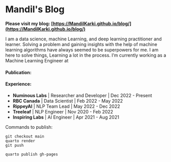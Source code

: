 # **Mandil's Blog**

**Please visit my blog: [https://MandilKarki.github.io/blog/](https://MandilKarki.github.io/blog/)**

I am a data science, machine Learning, and deep learning practitioner and learner. Solving a problem and gaining insights with the help of machine learning algorithms have always seemed to be superpowers for me. I am here to solve things, Learning a lot in the process. I’m currently working as a Machine Learning Engineer at 

#### **Publication**:

 

#### **Experience**:

* **Numinous Labs** | Researcher and Developer | Dec 2022 - Present
* **RBC Canada** | Data Scientist | Feb 2022 - May 2022
* **RippeyAI** | NLP Team Lead | May 2022 - Dec 2022
* **Treeleaf** | NLP Engineer | Nov 2020 - Feb 2022
* **Inspiring Labs** | AI Engineer | Apr 2021 - Aug 2021

Commands to publish:
```
git checkout main
quarto render
git push

quarto publish gh-pages
```
